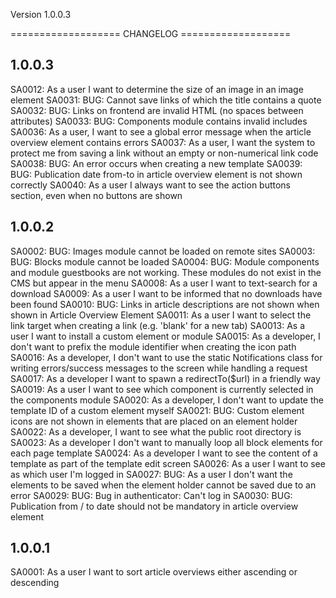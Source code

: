 Version 1.0.0.3

=================== CHANGELOG  ===================

1.0.0.3
--------------------------------------------------
SA0012: As a user I want to determine the size of an image in an image element
SA0031: BUG: Cannot save links of which the title contains a quote
SA0032: BUG: Links on frontend are invalid HTML (no spaces between attributes)
SA0033: BUG: Components module contains invalid includes
SA0036: As a user, I want to see a global error message when the article overview element contains errors
SA0037: As a user, I want the system to protect me from saving a link without an empty or non-numerical link code
SA0038: BUG: An error occurs when creating a new template
SA0039: BUG: Publication date from-to in article overview element is not shown correctly
SA0040: As a user I always want to see the action buttons section, even when no buttons are shown


1.0.0.2
--------------------------------------------------
SA0002: BUG: Images module cannot be loaded on remote sites
SA0003: BUG: Blocks module cannot be loaded
SA0004: BUG: Module components and module guestbooks are not working. These modules do not exist in the CMS but appear in the menu
SA0008: As a user I want to text-search for a download
SA0009: As a user I want to be informed that no downloads have been found
SA0010: BUG: Links in article descriptions are not shown when shown in Article Overview Element
SA0011: As a user I want to select the link target when creating a link (e.g. 'blank' for a new tab)
SA0013: As a user I want to install a custom element or module
SA0015: As a developer, I don't want to prefix the module identifier when creating the icon path
SA0016: As a developer, I don't want to use the static Notifications class for writing errors/success messages to the screen while handling a request
SA0017: As a developer I want to spawn a redirectTo($url) in a friendly way
SA0019: As a user I want to see which component is currently selected in the components module
SA0020: As a developer, I don't want to update the template ID of a custom element myself
SA0021: BUG: Custom element icons are not shown in elements that are placed on an element holder
SA0022: As a developer, I want to see what the public root directory is
SA0023: As a developer I don't want to manually loop all block elements for each page template
SA0024: As a developer I want to see the content of a template as part of the template edit screen
SA0026: As a user I want to see as which user I'm logged in
SA0027: BUG: As a user I don't want the elements to be saved when the element holder cannot be saved due to an error
SA0029: BUG: Bug in authenticator: Can't log in
SA0030: BUG: Publication from / to date should not be mandatory in article overview element


1.0.0.1
--------------------------------------------------
SA0001: As a user I want to sort article overviews either ascending or descending
